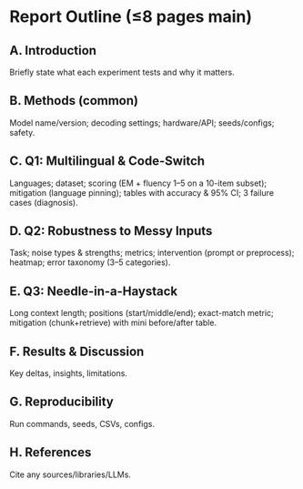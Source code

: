 # Report Outline (≤8 pages main)

## A. Introduction
Briefly state what each experiment tests and why it matters.

## B. Methods (common)
Model name/version; decoding settings; hardware/API; seeds/configs; safety.

## C. Q1: Multilingual & Code-Switch
Languages; dataset; scoring (EM + fluency 1–5 on a 10-item subset); mitigation (language pinning); tables with accuracy & 95% CI; 3 failure cases (diagnosis).

## D. Q2: Robustness to Messy Inputs
Task; noise types & strengths; metrics; intervention (prompt or preprocess); heatmap; error taxonomy (3–5 categories).

## E. Q3: Needle-in-a-Haystack
Long context length; positions (start/middle/end); exact-match metric; mitigation (chunk+retrieve) with mini before/after table.

## F. Results & Discussion
Key deltas, insights, limitations.

## G. Reproducibility
Run commands, seeds, CSVs, configs.

## H. References
Cite any sources/libraries/LLMs.
